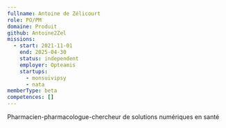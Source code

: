 ```yaml
---
fullname: Antoine de Zélicourt
role: PO/PM
domaine: Produit
github: Antoine2Zel
missions:
  - start: 2021-11-01
    end: 2025-04-30
    status: independent
    employer: Opteamis
    startups:
      - monsuivipsy
      - nata
memberType: beta
competences: []
---
```

Pharmacien-pharmacologue-chercheur de solutions numériques en santé